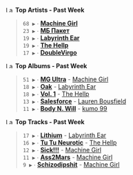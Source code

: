 <!--START_LASTFM_ARTISTS:{"period": "7day", "rows": 5}-->
<a href="https://last.fm" target="_blank"><img src="https://user-images.githubusercontent.com/17434202/215290617-e793598d-d7c9-428f-9975-156db1ba89cc.svg" alt="Last.fm Logo" width="18" height="13"/></a> **Top Artists - Past Week**

> `68 ▶️` ∙ **[Machine Girl](https://www.last.fm/music/Machine+Girl)**<br/>
> `23 ▶️` ∙ **[МБ Пакет](https://www.last.fm/music/%D0%9C%D0%91+%D0%9F%D0%B0%D0%BA%D0%B5%D1%82)**<br/>
> `19 ▶️` ∙ **[Labyrinth Ear](https://www.last.fm/music/Labyrinth+Ear)**<br/>
> `19 ▶️` ∙ **[The Hellp](https://www.last.fm/music/The+Hellp)**<br/>
> `17 ▶️` ∙ **[DoubleVirgo](https://www.last.fm/music/DoubleVirgo)**<br/>
<!--END_LASTFM_ARTISTS-->

<!--START_LASTFM_ALBUMS:{"period": "7day", "rows": 5}-->
<a href="https://last.fm" target="_blank"><img src="https://user-images.githubusercontent.com/17434202/215290617-e793598d-d7c9-428f-9975-156db1ba89cc.svg" alt="Last.fm Logo" width="18" height="13"/></a> **Top Albums - Past Week**

> `51 ▶️` ∙ **[MG Ultra](https://www.last.fm/music/Machine+Girl/MG+Ultra)** - [Machine Girl](https://www.last.fm/music/Machine+Girl)<br/>
> `18 ▶️` ∙ **[Oak](https://www.last.fm/music/Labyrinth+Ear/Oak)** - [Labyrinth Ear](https://www.last.fm/music/Labyrinth+Ear)<br/>
> `18 ▶️` ∙ **[Vol. 1](https://www.last.fm/music/The+Hellp/Vol.+1)** - [The Hellp](https://www.last.fm/music/The+Hellp)<br/>
> `13 ▶️` ∙ **[Salesforce](https://www.last.fm/music/Lauren+Bousfield/Salesforce)** - [Lauren Bousfield](https://www.last.fm/music/Lauren+Bousfield)<br/>
> `11 ▶️` ∙ **[Body N. Will](https://www.last.fm/music/kumo+99/Body+N.+Will)** - [kumo 99](https://www.last.fm/music/kumo+99)<br/>
<!--END_LASTFM_ALBUMS-->

<!--START_LASTFM_TRACKS:{"period": "7day", "rows": 5}-->
<a href="https://last.fm" target="_blank"><img src="https://user-images.githubusercontent.com/17434202/215290617-e793598d-d7c9-428f-9975-156db1ba89cc.svg" alt="Last.fm Logo" width="18" height="13"/></a> **Top Tracks - Past Week**

> `17 ▶️` ∙ **[Lithium](https://www.last.fm/music/Labyrinth+Ear/_/Lithium)** - [Labyrinth Ear](https://www.last.fm/music/Labyrinth+Ear)<br/>
> `16 ▶️` ∙ **[Tu Tu Neurotic](https://www.last.fm/music/The+Hellp/_/Tu+Tu+Neurotic)** - [The Hellp](https://www.last.fm/music/The+Hellp)<br/>
> `12 ▶️` ∙ **[Sick!!!](https://www.last.fm/music/Machine+Girl/_/Sick!!!)** - [Machine Girl](https://www.last.fm/music/Machine+Girl)<br/>
> `11 ▶️` ∙ **[Ass2Mars](https://www.last.fm/music/Machine+Girl/_/Ass2Mars)** - [Machine Girl](https://www.last.fm/music/Machine+Girl)<br/>
> `9 ▶️` ∙ **[Schizodipshit](https://www.last.fm/music/Machine+Girl/_/Schizodipshit)** - [Machine Girl](https://www.last.fm/music/Machine+Girl)<br/>
<!--END_LASTFM_TRACKS-->